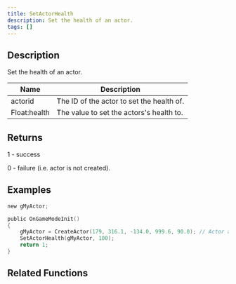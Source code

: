 ```yaml
---
title: SetActorHealth
description: Set the health of an actor.
tags: []
---
```


<VersionWarn version='SA-MP 0.3.7' />

## Description

Set the health of an actor.

| Name         | Description                               |
| ------------ | ----------------------------------------- |
| actorid      | The ID of the actor to set the health of. |
| Float:health | The value to set the actors's health to.  |

## Returns

1 - success

0 - failure (i.e. actor is not created).

## Examples

```c
new gMyActor;

public OnGameModeInit()
{
    gMyActor = CreateActor(179, 316.1, -134.0, 999.6, 90.0); // Actor as salesperson in Ammunation
    SetActorHealth(gMyActor, 100);
    return 1;
}
```

## Related Functions
